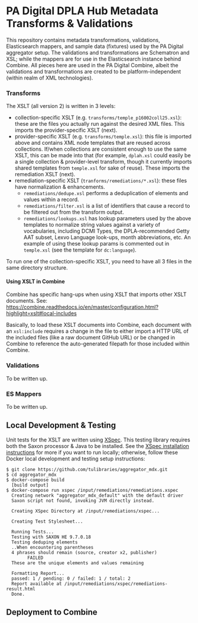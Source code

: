 # PA Digital DPLA Hub Metadata Transforms & Validations

This repository contains metadata transformations, validations, Elasticsearch mappers, and sample data (fixtures) used by the PA Digital aggregator setup. The validations and transformations are Schematron and XSL; while the mappers are for use in the Elasticsearch instance behind Combine. All pieces here are used in the PA Digital Combine, albeit the validations and transformations are created to be platform-independent (within realm of XML technologies).

### Transforms

The XSLT (all version 2) is written in 3 levels:

- collection-specific XSLT (e.g. `transforms/temple_p16002coll25.xsl`): these are the files you actually run against the desired XML files. This imports the provider-specific XSLT (next).
- provider-specific XSLT (e.g. `transforms/temple.xsl`): this file is imported above and contains XML node templates that are reused across collections. If/when collections are consistent enough to use the same XSLT, this can be made into that (for example, `dplah.xsl` could easily be a single collection & provider-level transform, though it currently imports shared templates from `temple.xsl` for sake of reuse). These imports the remediation XSLT (next).
- remediation-specific XSLT (`tranforms/remediations/*.xsl`): these files have normalization & enhancements.
  - `remediations/dedupe.xsl` performs a deduplication of elements and values within a record.
  - `remediations/filter.xsl` is a list of identifiers that cause a record to be filtered out from the transform output.
  - `remediations/lookups.xsl` has lookup parameters used by the above templates to normalize string values against a variety of vocabularies, including DCMI Types, the DPLA-recommended Getty AAT subset, Lexvo Language look-ups, month abbreviations, etc. An example of using these lookup params is commented out in `temple.xsl` (see the template for `dc:language`).

To run one of the collection-specific XSLT, you need to have all 3 files in the same directory structure.

#### Using XSLT in Combine
Combine has specific hang-ups when using XSLT that imports other XSLT documents. See: https://combine.readthedocs.io/en/master/configuration.html?highlight=xslt#local-includes

Basically, to load these XSLT documents into Combine, each document with an `xsl:include` requires a change in the file to either import a HTTP URL of the included files (like a raw document GitHub URL) or be changed in Combine to reference the auto-generated filepath for those included within Combine.

### Validations

To be written up.

### ES Mappers

To be written up.

## Local Development & Testing

Unit tests for the XSLT are written using [XSpec](https://github.com/xspec/xspec). This testing library requires both the Saxon processor & Java to be installed. See the [XSpec installation instructions](https://github.com/xspec/xspec/wiki/Installation-on-Mac-and-Linux#requirements) for more if you want to run locally; otherwise, follow these Docker local development and testing setup instructions:

```
$ git clone https://github.com/tulibraries/aggregator_mdx.git
$ cd aggregator_mdx
$ docker-compose build
  [build output]
$ docker-compose run xspec /input/remediations/remediations.xspec
  Creating network "aggregator_mdx_default" with the default driver
  Saxon script not found, invoking JVM directly instead.

  Creating XSpec Directory at /input/remediations/xspec...

  Creating Test Stylesheet...

  Running Tests...
  Testing with SAXON HE 9.7.0.18
  Testing deduping elements
  ..When encountering parentheses
  4 phrases should remain (source, creator x2, publisher)
        FAILED
  These are the unique elements and values remaining

  Formatting Report...
  passed: 1 / pending: 0 / failed: 1 / total: 2
  Report available at /input/remediations/xspec/remediations-result.html
  Done.
```



## Deployment to Combine
